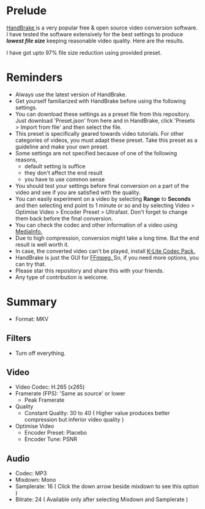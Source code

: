 # Prelude
[ HandBrake ]( https://handbrake.fr/ ) is a very popular free & open source video conversion software. I have tested the software extensively for the best settings to produce _**lowest file size**_ keeping reasonable video quality. Here are the results.

I have got upto 97% file size reduction using provided preset.

# Reminders
- Always use the latest version of HandBrake.
- Get yourself familiarized with HandBrake before using the following settings.
- You can download these settings as a preset file from this repository. Just download 'Preset.json' from here and in HandBrake, click 'Presets > Import from file' and then select the file.
- This preset is specifically geared towards video tutorials. For other categories of videos, you must adapt these preset. Take this preset as a guideline and make your own preset.
- Some settings are not specified because of one of the following reasons,
  - default setting is suffice
  - they don't affect the end result
  - you have to use common sense
- You should test your settings before final conversion on a part of the video and see if you are satisfied with the quality.
- You can easily experiment on a video by selecting **Range** to **Seconds** and then selecting end point to 1 minute or so and by selecting Video > Optimise Video > Encoder Preset > Ultrafast. Don't forget to change them back before the final conversion.
- You can check the codec and other information of a video using [ MediaInfo. ]( https://mediaarea.net/en/MediaInfo )
- Due to high compression, conversion might take a long time. But the end result is well worth it.
- In case, the converted video can't be played, install [ K-Lite Codec Pack. ]( http://www.codecguide.com/download_k-lite_codec_pack_basic.htm )
- HandBrake is just the GUI for [ FFmpeg. ]( https://www.ffmpeg.org/ ) So, if you need more options, you can try that.
- Please star this repository and share this with your friends.
- Any type of contribution is welcome.

# Summary
- Format: MKV

## Filters
- Turn off everything.

## Video
- Video Codec: H.265 (x265)
- Framerate (FPS): 'Same as source' or lower
  - Peak Framerate
- Quality
  - Constant Quality: 30 to 40 ( Higher value produces better compression but inferior video quality )
- Optimise Video
  - Encoder Preset: Placebo
  - Encoder Tune: PSNR

## Audio
- Codec: MP3
- Mixdown: Mono
- Samplerate: 16 ( Click the down arrow beside mixdown to see this option )
- Bitrate: 24 ( Available only after selecting Mixdown and Samplerate )

